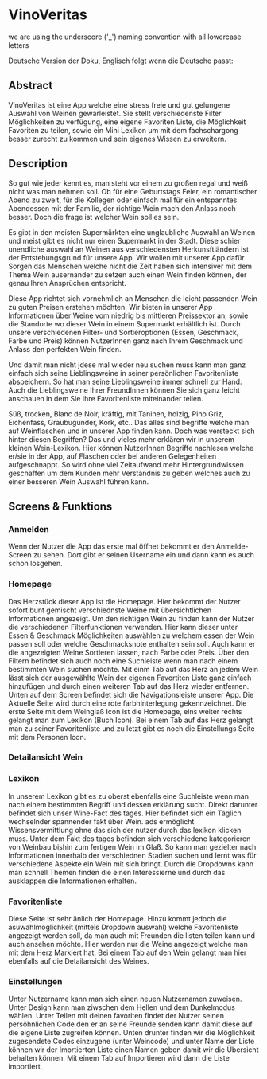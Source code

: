 # VinoVeritas

we are using the underscore ('_') naming convention with all lowercase letters



Deutsche Version der Doku, Englisch folgt wenn die Deutsche passt: 


## Abstract
VinoVeritas ist eine App welche eine stress freie und gut gelungene Auswahl von Weinen gewärleistet. Sie stellt verschiedenste Filter Möglichkeiten zu verfügung, eine eigene Favoriten Liste, die Möglichkeit Favoriten zu teilen, sowie ein Mini Lexikon um mit dem fachschargong besser zurecht zu kommen und sein eigenes Wissen zu erweitern. 

## Description
So gut wie jeder kennt es, man steht vor einem zu großen regal und weiß nicht was man nehmen soll.
Ob für eine Geburtstags Feier, ein romantischer Abend zu zweit, für die Kollegen oder einfach mal für ein entspanntes Abendessen mit der Familie, der richtige Wein mach den Anlass noch besser. Doch die frage ist welcher Wein soll es sein.

Es gibt in den meisten Supermärkten eine unglaubliche Auswahl an Weinen und meist gibt es nicht nur einen Supermarkt in der Stadt. Diese schier unendliche auswahl an Weinen aus verschiedensten Herkunsftländern ist der Entstehungsgrund für unsere App. Wir wollen mit unserer App dafür Sorgen das Menschen welche nicht die Zeit haben sich intensiver mit dem Thema Wein ausernander zu setzen auch einen Wein finden können, der genau Ihren Ansprüchen entspricht. 

Diese App richtet sich vornehmlich an Menschen die leicht passenden Wein zu guten Preisen erstehen möchten. Wir bieten in unserer App Informationen über Weine vom niedrig bis mittleren Preissektor an, sowie die Standorte wo dieser Wein in einem Supermarkt erhältlich ist. Durch unsere verschiedenen Filter- und Sortieroptionen (Essen, Geschmack, Farbe und Preis) können NutzerInnen ganz nach Ihrem Geschmack und Anlass den perfekten Wein finden. 

Und damit man nicht jdese mal wieder neu suchen muss kann man ganz einfach sich seine Lieblingsweine in seiner persönlichen Favoritenliste abspeichern. So hat man seine Lieblingsweine immer schnell zur Hand. Auch die Lieblingsweine Ihrer FreundInnen können Sie sich ganz leicht anschauen in dem Sie Ihre Favoritenliste miteinander teilen.

Süß, trocken, Blanc de Noir, kräftig, mit Taninen, holzig, Pino Griz, Eichenfass, Graubugunder, Kork, etc.. Das alles sind begriffe welche man auf Weinflaschen und in unserer App finden kann. Doch was versteckt sich hinter diesen Begriffen? Das und vieles mehr erklären wir in unserem kleinen Wein-Lexikon. Hier können NutzerInnen Begriffe nachlesen welche er/sie in der App, auf Flaschen oder bei anderen Gelegenheiten aufgeschnappt. So wird ohne viel Zeitaufwand mehr Hintergrundwissen geschaffen um dem Kunden mehr Verständnis zu geben welches auch zu einer besseren Wein Auswahl führen kann. 

## Screens & Funktions

### Anmelden
Wenn der Nutzer die App das erste mal öffnet bekommt er den Anmelde-Screen zu sehen. Dort gibt er seinen Username ein und dann kann es auch schon losgehen. 

### Homepage
Das Herzstück dieser App ist die Homepage. Hier bekommt der Nutzer sofort bunt gemischt verschiednste Weine mit übersichtlichen Informationen angezeigt. Um den richtigen Wein zu finden kann der Nutzer die verschiedenen Filterfunktionen verwenden. Hier kann dieser unter Essen & Geschmack Möglichkeiten auswählen zu welchem essen der Wein passen soll oder welche Geschmacksnote enthalten sein soll. Auch kann er die angezeigten Weine Sortieren lassen, nach Farbe oder Preis. 
Über den Filtern befindet sich auch noch eine Suchleiste wenn man nach einem bestimmten Wein suchen möchte.
Mit einm Tab auf das Herz an jedem Wein lässt sich der ausgewählte Wein der eigenen Favortiten Liste ganz einfach hinzufügen und durch einen weiteren Tab auf das Herz wieder entfernen. 
Unten auf dem Screen befindet sich die Navigationsleiste unserer App. Die Aktuelle Seite wird durch eine rote farbhinterlegung gekennzeichnet. Die erste Seite mit dem Weinglaß Icon ist die Homepage, eins weiter rechts gelangt man zum Lexikon (Buch Icon). Bei einem Tab auf das Herz gelangt man zu seiner Favoritenliste und zu letzt gibt es noch die Einstellungs Seite mit dem Personen Icon. 

### Detailansicht Wein


### Lexikon
In unserem Lexikon gibt es zu oberst ebenfalls eine Suchleiste wenn man nach einem bestimmten Begriff und dessen erklärung sucht. 
Direkt darunter befindet sich unser Wine-Fact des tages. Hier befindet sich ein Täglich wechselnder spannender fakt über Wein. ads ermöglicht Wissensvermittlung ohne das sich der nutzer durch das lexikon klicken muss. 
Unter dem Fakt des tages befinden sich verschiedene kategorieren von Weinbau bishin zum fertigen Wein im Glaß. So kann man gezielter nach Informationen innerhalb der verschiednen Stadien suchen und lernt was für verschiedene Aspekte ein Wein mit sich bringt. 
Durch die Dropdowns kann man schnell Themen finden die einen Interessierne und durch das ausklappen die Informationen erhalten. 

### Favoritenliste
Diese Seite ist sehr änlich der Homepage. Hinzu kommt jedoch die asuwahlmöglichkeit (mittels Dropdown auswahl) welche Favoritenliste angezeigt werden soll, da man auch mit Freunden die listen teilen kann und auch ansehen möchte. 
Hier werden nur die Weine angezeigt welche man mit dem Herz Markiert hat. Bei einem Tab auf den Wein gelangt man hier ebenfalls auf die Detailansicht des Weines. 

### Einstellungen 
Unter Nutzername kann man sich einen neuen Nutzernamen zuweisen.
Unter Design kann man ziwschen dem Hellen und dem Dunkelmodus wählen.
Unter Teilen mit deinen favoriten findet der Nutzer seinen persöhnlichen Code den er an seine Freunde senden kann damit diese auf die eigene Liste zugreifen können. 
Unten drunter finden wir die Möglichkeit zugesendete Codes einzugene (unter Weincode) und unter Name der Liste können wir der Imortierten Liste einen Namen geben damit wir die Übersicht behalten können. Mit einem Tab auf Importieren wird dann die Liste importiert.
